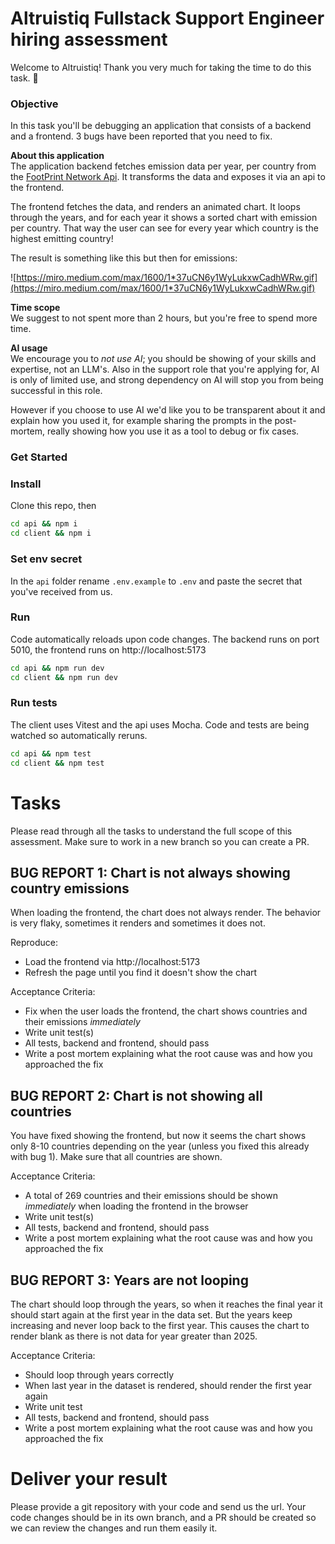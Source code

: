 # Altruistiq Fullstack Support Engineer hiring assessment

Welcome to Altruistiq! Thank you very much for taking the time to do this task. 🙏

### Objective

In this task you'll be debugging an application that consists of a backend and a frontend. 3 bugs have been reported that you need to fix.

**About this application**<br/>
The application backend fetches emission data per year, per country from the [FootPrint Network Api](https://data.footprintnetwork.org/#/api). It transforms the data and exposes it via an api to the frontend.

The frontend fetches the data, and renders an animated chart. It loops through the years, and for each year it shows a sorted chart with emission per country. That way the user can see for every year which country is the highest emitting country!

The result is something like this but then for emissions:

![https://miro.medium.com/max/1600/1*37uCN6y1WyLukxwCadhWRw.gif](https://miro.medium.com/max/1600/1*37uCN6y1WyLukxwCadhWRw.gif)

**Time scope**<br/>
We suggest to not spent more than 2 hours, but you're free to spend more time.

**AI usage**<br/>
We encourage you to _not use AI_; you should be showing of your skills and expertise, not an LLM's. Also in the support role that you're applying for, AI is only of limited use, and strong dependency on AI will stop you from being successful in this role.

However if you choose to use AI we'd like you to be transparent about it and explain how you used it, for example sharing the prompts in the post-mortem, really showing how you use it as a tool to debug or fix cases.

### Get Started

### Install

Clone this repo, then

```bash
cd api && npm i
cd client && npm i
```

### Set env secret

In the `api` folder rename `.env.example` to `.env` and paste the secret that you've received from us.

### Run

Code automatically reloads upon code changes.
The backend runs on port 5010, the frontend runs on http://localhost:5173

```bash
cd api && npm run dev
cd client && npm run dev
```

### Run tests

The client uses Vitest and the api uses Mocha. Code and tests are being watched so automatically reruns.

```bash
cd api && npm test
cd client && npm test
```

# Tasks

Please read through all the tasks to understand the full scope of this assessment.
Make sure to work in a new branch so you can create a PR.

## BUG REPORT 1: Chart is not always showing country emissions

When loading the frontend, the chart does not always render. The behavior is very flaky, sometimes it renders and sometimes it does not.

Reproduce:

- Load the frontend via http://localhost:5173
- Refresh the page until you find it doesn't show the chart

Acceptance Criteria:

- Fix when the user loads the frontend, the chart shows countries and their emissions _immediately_
- Write unit test(s)
- All tests, backend and frontend, should pass
- Write a post mortem explaining what the root cause was and how you approached the fix

## BUG REPORT 2: Chart is not showing all countries

You have fixed showing the frontend, but now it seems the chart shows only 8-10 countries depending on the year (unless you fixed this already with bug 1). Make sure that all countries are shown.

Acceptance Criteria:

- A total of 269 countries and their emissions should be shown _immediately_ when loading the frontend in the browser
- Write unit test(s)
- All tests, backend and frontend, should pass
- Write a post mortem explaining what the root cause was and how you approached the fix

## BUG REPORT 3: Years are not looping

The chart should loop through the years, so when it reaches the final year it should start again at the first year in the data set. But the years keep increasing and never loop back to the first year. This causes the chart to render blank as there is not data for year greater than 2025.

Acceptance Criteria:

- Should loop through years correctly
- When last year in the dataset is rendered, should render the first year again
- Write unit test
- All tests, backend and frontend, should pass
- Write a post mortem explaining what the root cause was and how you approached the fix

# Deliver your result

Please provide a git repository with your code and send us the url.
Your code changes should be in its own branch, and a PR should be created so we can review the changes and run them easily it.

